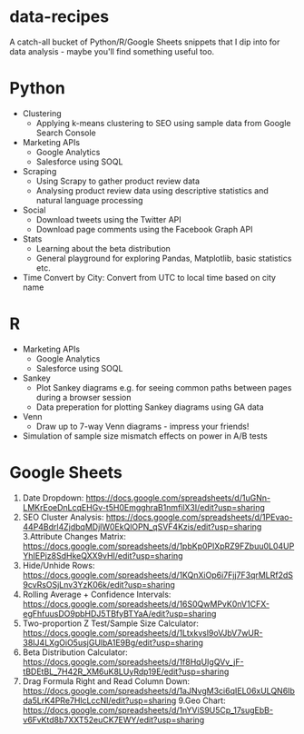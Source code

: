 # data-recipes

A catch-all bucket of Python/R/Google Sheets snippets that I dip into for data analysis - maybe you'll find something useful too.

Python
======

* Clustering
  * Applying k-means clustering to SEO using sample data from Google Search Console
* Marketing APIs
  * Google Analytics
  * Salesforce using SOQL
* Scraping
  * Using Scrapy to gather product review data
  * Analysing product review data using descriptive statistics and natural language processing
* Social
  * Download tweets using the Twitter API
  * Download page comments using the Facebook Graph API
* Stats
  * Learning about the beta distribution
  * General playground for exploring Pandas, Matplotlib, basic statistics etc.
* Time Convert by City: Convert from UTC to local time based on city name

R
=

* Marketing APIs
  * Google Analytics
  * Salesforce using SOQL
* Sankey
  * Plot Sankey diagrams e.g. for seeing common paths between pages during a browser session
  * Data preperation for plotting Sankey diagrams using GA data
* Venn
  * Draw up to 7-way Venn diagrams - impress your friends!
* Simulation of sample size mismatch effects on power in A/B tests

Google Sheets
=============

1. Date Dropdown: https://docs.google.com/spreadsheets/d/1uGNn-LMKrEoeDnLcqEHGv-t5H0EmgghraB1nmfilX3I/edit?usp=sharing
2. SEO Cluster Analysis: https://docs.google.com/spreadsheets/d/1PEvao-44P4Bdrl4ZjdbqMDjlW0EkQlOPN_qSVF4Kzis/edit?usp=sharing
3.Attribute Changes Matrix: https://docs.google.com/spreadsheets/d/1pbKp0PlXpRZ9FZbuu0L04UPYhIEPjz8SdHkeQXX9vHI/edit?usp=sharing
4. Hide/Unhide Rows: https://docs.google.com/spreadsheets/d/1KQnXiOp6i7Fjj7F3qrMLRf2dS9cvRsOSjLnv3YzK06k/edit?usp=sharing
5. Rolling Average + Confidence Intervals: https://docs.google.com/spreadsheets/d/16S0QwMPvK0nV1CFX-egFhfuusDO9pbHDJ5TBfyBTYaA/edit?usp=sharing
6. Two-proportion Z Test/Sample Size Calculator: https://docs.google.com/spreadsheets/d/1Ltxkvsl9oVJbV7wUR-38IJ4LXgOiO5usjGUlbA1E9Bg/edit?usp=sharing
7. Beta Distribution Calculator: https://docs.google.com/spreadsheets/d/1f8HqUIgQVv_jF-tBDEtBL_7H42R_XM6uK8LUyRdp19E/edit?usp=sharing
8. Drag Formula Right and Read Column Down: https://docs.google.com/spreadsheets/d/1aJNvgM3ci6qIEL06xULQN6Ibda5LrK4PRe7HlcLccNI/edit?usp=sharing
9.Geo Chart: https://docs.google.com/spreadsheets/d/1nYViS9U5Cp_17sugEbB-v6FvKtd8b7XXT52euCK7EWY/edit?usp=sharing

